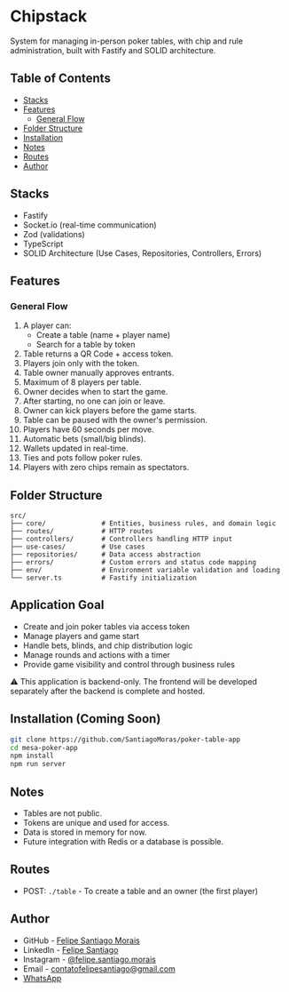 # Chipstack

System for managing in-person poker tables, with chip and rule administration, built with Fastify and SOLID architecture.

## Table of Contents

- [Stacks](#stacks)
- [Features](#features)
  - [General Flow](#general-flow)
- [Folder Structure](#folder-structure)
- [Installation](#installation-coming-soon)
- [Notes](#notes)
- [Routes](#routes)
- [Author](#author)

## Stacks

- Fastify
- Socket.io (real-time communication)
- Zod (validations)
- TypeScript
- SOLID Architecture (Use Cases, Repositories, Controllers, Errors)

## Features

### General Flow

1. A player can:
   - Create a table (name + player name)
   - Search for a table by token
2. Table returns a QR Code + access token.
3. Players join only with the token.
4. Table owner manually approves entrants.
5. Maximum of 8 players per table.
6. Owner decides when to start the game.
7. After starting, no one can join or leave.
8. Owner can kick players before the game starts.
9. Table can be paused with the owner's permission.
10. Players have 60 seconds per move.
11. Automatic bets (small/big blinds).
12. Wallets updated in real-time.
13. Ties and pots follow poker rules.
14. Players with zero chips remain as spectators.

## Folder Structure

```
src/
├── core/              # Entities, business rules, and domain logic
├── routes/            # HTTP routes
├── controllers/       # Controllers handling HTTP input
├── use-cases/         # Use cases
├── repositories/      # Data access abstraction
├── errors/            # Custom errors and status code mapping
├── env/               # Environment variable validation and loading
└── server.ts          # Fastify initialization
```

## Application Goal

- Create and join poker tables via access token
- Manage players and game start
- Handle bets, blinds, and chip distribution logic
- Manage rounds and actions with a timer
- Provide game visibility and control through business rules

⚠️ This application is backend-only. The frontend will be developed separately after the backend is complete and hosted.

## Installation (Coming Soon)

```bash
git clone https://github.com/SantiagoMoras/poker-table-app
cd mesa-poker-app
npm install
npm run server
```

## Notes

- Tables are not public.
- Tokens are unique and used for access.
- Data is stored in memory for now.
- Future integration with Redis or a database is possible.

## Routes

- POST: `./table` - To create a table and an owner (the first player)

## Author

- GitHub - [Felipe Santiago Morais](https://github.com/SantiagoMorais)
- LinkedIn - [Felipe Santiago](https://www.linkedin.com/in/felipe-santiago-873025288/)
- Instagram - [@felipe.santiago.morais](https://www.instagram.com/felipe.santiago.morais)
- Email - [contatofelipesantiago@gmail.com](mailto:contatofelipesantiago@gmail.com)
- [WhatsApp](https://api.whatsapp.com/send?phone=5531996951033&text=Hi%2C%20Felipe%21%20I%20got%20your%20contact%20from%20your%20github.)
